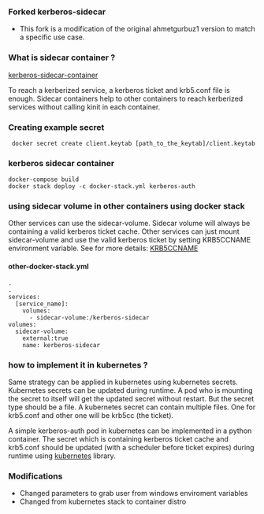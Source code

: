 ### Forked kerberos-sidecar
- This fork is a modification of the original ahmetgurbuz1 version to match a specific use case. 

### What is sidecar container ?
[kerberos-sidecar-container](https://www.openshift.com/blog/kerberos-sidecar-container)

To reach a kerberized service, a kerberos ticket and krb5.conf file is enough. 
Sidecar containers help to other containers to reach kerberized services without calling kinit in each container.


### Creating example secret
``` docker secret create client.keytab [path_to_the_keytab]/client.keytab```

### kerberos sidecar container
```
docker-compose build
docker stack deploy -c docker-stack.yml kerberos-auth
```

### using sidecar volume in other containers using docker stack
Other services can use the sidecar-volume. Sidecar volume will always be containing a valid kerberos ticket cache.
Other services can just mount sidecar-volume and use the valid kerberos ticket by setting KRB5CCNAME environment variable.
See for more details: [KRB5CCNAME](https://web.mit.edu/kerberos/krb5-1.12/doc/basic/ccache_def.html)

#### other-docker-stack.yml
```
.
.
services:
  [service_name]:
    volumes:
      - sidecar-volume:/kerberos-sidecar
volumes:
  sidecar-volume:
    external:true
    name: kerberos-sidecar
```

### how to implement it in kubernetes ?
Same strategy can be applied in kubernetes using kubernetes secrets. Kubernetes secrets can be updated during runtime. A pod who is mounting the secret to itself will get the updated secret without restart. But the secret type should be a file. A kubernetes secret can contain multiple files. One for krb5.conf and other one will be krb5cc (the ticket).

A simple kerberos-auth pod in kubernetes can be implemented in a python container. The secret which is containing kerberos ticket cache and krb5.conf should be updated (with a scheduler before ticket expires) during runtime using [kubernetes](https://pypi.org/project/kubernetes/) library.

### Modifications
- Changed parameters to grab user from windows enviroment variables
- Changed from kubernetes stack to container distro